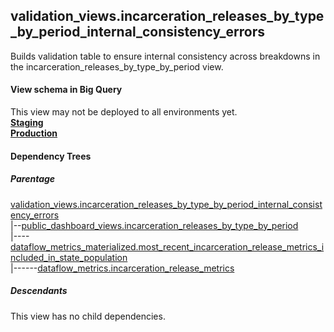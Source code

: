 ## validation_views.incarceration_releases_by_type_by_period_internal_consistency_errors
 Builds validation table to ensure
internal consistency across breakdowns in the incarceration_releases_by_type_by_period view.

#### View schema in Big Query
This view may not be deployed to all environments yet.<br/>
[**Staging**](https://console.cloud.google.com/bigquery?pli=1&p=recidiviz-staging&page=table&project=recidiviz-staging&d=validation_views&t=incarceration_releases_by_type_by_period_internal_consistency_errors)
<br/>
[**Production**](https://console.cloud.google.com/bigquery?pli=1&p=recidiviz-123&page=table&project=recidiviz-123&d=validation_views&t=incarceration_releases_by_type_by_period_internal_consistency_errors)
<br/>

#### Dependency Trees

##### Parentage
[validation_views.incarceration_releases_by_type_by_period_internal_consistency_errors](../validation_views/incarceration_releases_by_type_by_period_internal_consistency_errors.md) <br/>
|--[public_dashboard_views.incarceration_releases_by_type_by_period](../public_dashboard_views/incarceration_releases_by_type_by_period.md) <br/>
|----[dataflow_metrics_materialized.most_recent_incarceration_release_metrics_included_in_state_population](../dataflow_metrics_materialized/most_recent_incarceration_release_metrics_included_in_state_population.md) <br/>
|------[dataflow_metrics.incarceration_release_metrics](../../metrics/incarceration/incarceration_release_metrics.md) <br/>


##### Descendants
This view has no child dependencies.
